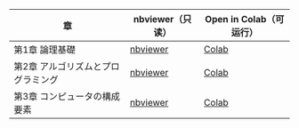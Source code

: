 | 章 | nbviewer（只读） | Open in Colab（可运行） |
|---|---|---|
| 第1章 論理基礎 | [nbviewer](https://nbviewer.org/github/0fluffypig0/Notes-FE/blob/main/01_論理基礎.ipynb?flush_cache=true) | [Colab](https://colab.research.google.com/github/0fluffypig0/Notes-FE/blob/main/01_論理基礎.ipynb) |
| 第2章 アルゴリズムとプログラミング | [nbviewer](https://nbviewer.org/github/0fluffypig0/Notes-FE/blob/main/02_アルゴリズムとプログラミング.ipynb?flush_cache=true) | [Colab](https://colab.research.google.com/github/0fluffypig0/Notes-FE/blob/main/02_アルゴリズムとプログラミング.ipynb) |
| 第3章 コンピュータの構成要素 | [nbviewer](https://nbviewer.org/github/0fluffypig0/Notes-FE/blob/main/03_コンピュータの構成要素.ipynb?flush_cache=true) | [Colab](https://colab.research.google.com/github/0fluffypig0/Notes-FE/blob/main/03_コンピュータの構成要素.ipynb) |
